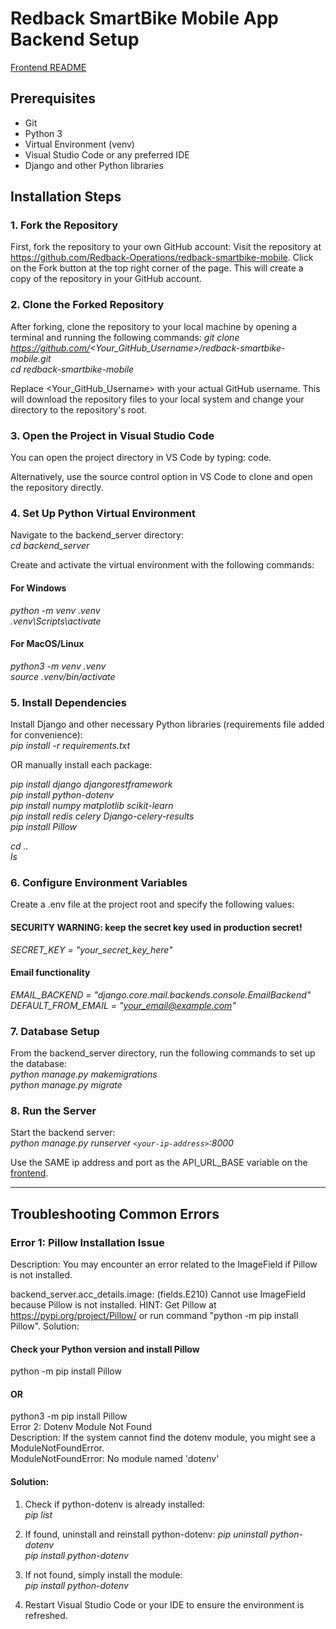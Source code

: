 # Redback SmartBike Mobile App Backend Setup
[Frontend README](../app/README.md) 

## Prerequisites

-	Git
-	Python 3
-	Virtual Environment (venv)
-	Visual Studio Code or any preferred IDE
-	Django and other Python libraries

## Installation Steps
### 1. Fork the Repository
First, fork the repository to your own GitHub account:
Visit the repository at https://github.com/Redback-Operations/redback-smartbike-mobile.
Click on the Fork button at the top right corner of the page. This will create a copy of the repository in your GitHub account.

### 2. Clone the Forked Repository
After forking, clone the repository to your local machine by opening a terminal and running the following commands:
*git clone https://github.com/<Your_GitHub_Username>/redback-smartbike-mobile.git*  
*cd redback-smartbike-mobile*  

Replace <Your_GitHub_Username> with your actual GitHub username.
This will download the repository files to your local system and change your directory to the repository's root.

### 3. Open the Project in Visual Studio Code
You can open the project directory in VS Code by typing:
code.

Alternatively, use the source control option in VS Code to clone and open the repository directly.

### 4. Set Up Python Virtual Environment
Navigate to the backend_server directory:  
*cd backend_server*  

Create and activate the virtual environment with the following commands:

#### For Windows
*python -m venv .venv*  
*.venv\Scripts\activate*  

#### For MacOS/Linux
*python3 -m venv .venv*  
*source .venv/bin/activate*  

### 5. Install Dependencies
Install Django and other necessary Python libraries (requirements file added for convenience):  
*pip install -r requirements.txt*

OR manually install each package:

*pip install django djangorestframework*  
*pip install python-dotenv*  
*pip install numpy matplotlib scikit-learn*  
*pip install redis celery Django-celery-results*  
*pip install Pillow*  

*cd ..*   
*ls*  

### 6. Configure Environment Variables
Create a .env file at the project root and specify the following values:  

#### **SECURITY WARNING:** keep the secret key used in production secret!  
*SECRET_KEY = "your_secret_key_here"*  

#### Email functionality  
*EMAIL_BACKEND = "django.core.mail.backends.console.EmailBackend"*  
*DEFAULT_FROM_EMAIL = "your_email@example.com"*  

### 7. Database Setup
From the backend_server directory, run the following commands to set up the database:  
*python manage.py makemigrations*  
*python manage.py migrate*  

### 8. Run the Server
Start the backend server:  
*python manage.py runserver `<your-ip-address>`:8000*  

Use the SAME ip address and port as the API_URL_BASE variable on the [frontend](../app/README.md#2-configure-environment-variables).

---

## Troubleshooting Common Errors  
### Error 1: Pillow Installation Issue  
Description: You may encounter an error related to the ImageField if Pillow is not installed.  

backend_server.acc_details.image: (fields.E210) Cannot use ImageField because Pillow is not installed.
HINT: Get Pillow at https://pypi.org/project/Pillow/ or run command "python -m pip install Pillow".
Solution:

#### Check your Python version and install Pillow
python -m pip install Pillow
#### OR
python3 -m pip install Pillow  
Error 2: Dotenv Module Not Found  
Description: If the system cannot find the dotenv module, you might see a ModuleNotFoundError.  
ModuleNotFoundError: No module named 'dotenv'  

#### Solution:
1. Check if python-dotenv is already installed:  
*pip list*  
2. If found, uninstall and reinstall python-dotenv:
*pip uninstall python-dotenv*  
*pip install python-dotenv*  

3. If not found, simply install the module:  
*pip install python-dotenv*

4. Restart Visual Studio Code or your IDE to ensure the environment is refreshed.



